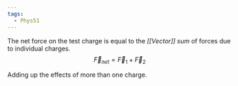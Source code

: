 ```yaml
---
tags:
  - Phys51
---
```

The net force on the test charge is equal to the *[[Vector]] sum* of forces due to individual charges.
$$
\vec{F}_{net} = \vec{F}_{1}+ \vec{F}_{2}
$$

Adding up the effects of more than one charge.